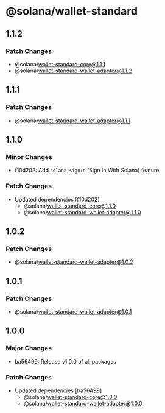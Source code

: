 # @solana/wallet-standard

## 1.1.2

### Patch Changes

-   @solana/wallet-standard-core@1.1.1
-   @solana/wallet-standard-wallet-adapter@1.1.2

## 1.1.1

### Patch Changes

-   @solana/wallet-standard-wallet-adapter@1.1.1

## 1.1.0

### Minor Changes

-   f10d202: Add `solana:signIn` (Sign In With Solana) feature

### Patch Changes

-   Updated dependencies [f10d202]
    -   @solana/wallet-standard-core@1.1.0
    -   @solana/wallet-standard-wallet-adapter@1.1.0

## 1.0.2

### Patch Changes

-   @solana/wallet-standard-wallet-adapter@1.0.2

## 1.0.1

### Patch Changes

-   @solana/wallet-standard-wallet-adapter@1.0.1

## 1.0.0

### Major Changes

-   ba56499: Release v1.0.0 of all packages

### Patch Changes

-   Updated dependencies [ba56499]
    -   @solana/wallet-standard-core@1.0.0
    -   @solana/wallet-standard-wallet-adapter@1.0.0

